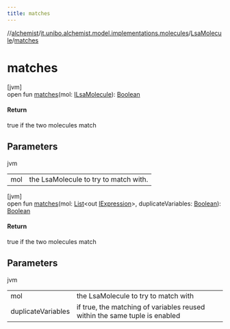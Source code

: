```yaml
---
title: matches
---
```

//[alchemist](../../../index.html)/[it.unibo.alchemist.model.implementations.molecules](../index.html)/[LsaMolecule](index.html)/[matches](matches.html)



# matches



[jvm]\
open fun [matches](matches.html)(mol: [ILsaMolecule](../../it.unibo.alchemist.model.interfaces/-i-lsa-molecule/index.html)): [Boolean](https://kotlinlang.org/api/latest/jvm/stdlib/kotlin/-boolean/index.html)



#### Return



true if the two molecules match



## Parameters


jvm

| | |
|---|---|
| mol | the LsaMolecule to try to match with. |





[jvm]\
open fun [matches](matches.html)(mol: [List](https://docs.oracle.com/javase/8/docs/api/java/util/List.html)<out [IExpression](../../it.unibo.alchemist.expressions.interfaces/-i-expression/index.html)>, duplicateVariables: [Boolean](https://kotlinlang.org/api/latest/jvm/stdlib/kotlin/-boolean/index.html)): [Boolean](https://kotlinlang.org/api/latest/jvm/stdlib/kotlin/-boolean/index.html)



#### Return



true if the two molecules match



## Parameters


jvm

| | |
|---|---|
| mol | the LsaMolecule to try to match with |
| duplicateVariables | if true, the matching of variables reused within the same tuple is enabled |




